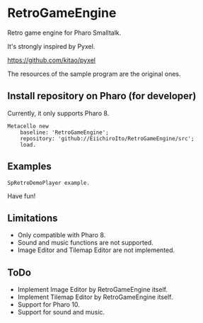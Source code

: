 # RetroGameEngine
Retro game engine for Pharo Smalltalk.

It's strongly inspired by Pyxel.

https://github.com/kitao/pyxel

The resources of the sample program are the original ones.

## Install repository on Pharo (for developer)
Currently, it only supports Pharo 8. 

```
Metacello new
    baseline: 'RetroGameEngine';
    repository: 'github://EiichiroIto/RetroGameEngine/src';
    load.
```

## Examples

```
SpRetroDemoPlayer example.
```

Have fun!

## Limitations
- Only compatible with Pharo 8.
- Sound and music functions are not supported.
- Image Editor and Tilemap Editor are not implemented.

## ToDo
- Implement Image Editor by RetroGameEngine itself.
- Implement Tilemap Editor by RetroGameEngine itself.
- Support for Pharo 10.
- Support for sound and music.
